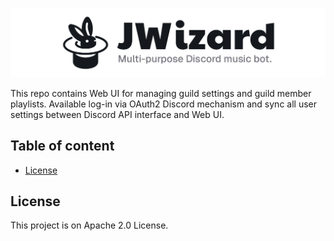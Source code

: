 <p align="center">
  <img src=".github/banner.png" alt="">
</p>

This repo contains Web UI for managing guild settings and guild member playlists. Available log-in via OAuth2 Discord
mechanism and sync all user settings between Discord API interface and Web UI.

## Table of content

* [License](#license)

<a name="license"></a>

## License

This project is on Apache 2.0 License.
